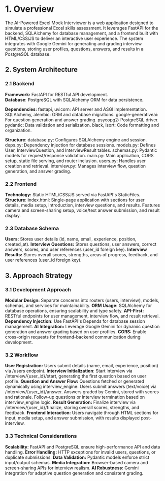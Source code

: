 # 1. Overview

The AI-Powered Excel Mock Interviewer is a web application designed to simulate a professional Excel skills assessment. It leverages FastAPI for the backend, SQLAlchemy for database management, and a frontend built with HTML/CSS/JS to deliver an interactive user experience. The system integrates with Google Gemini for generating and grading interview questions, storing user profiles, questions, answers, and results in a PostgreSQL database.


## 2. System Architecture
### 2.1 Backend

**Framework:** FastAPI for RESTful API development.<br>
**Database:** PostgreSQL with SQLAlchemy ORM for data persistence.

**Dependencies:** fastapi, uvicorn: API server and ASGI implementation.  
                  SQLAlchemy, alembic: ORM and database migrations.
                  google-generativeai: For question generation and answer grading.
                  psycopg2: PostgreSQL driver.
                  pydantic: Data validation and serialization.
                  black, isort: Code formatting and organization.


**Structure:** database.py: Configures SQLAlchemy engine and session.
               deps.py: Dependency injection for database sessions.
               models.py: Defines User, InterviewQuestion, and InterviewResult tables.
               schemas.py: Pydantic models for request/response validation.
               main.py: Main application, CORS setup, static file serving, and router inclusion.
               users.py: Handles user creation and retrieval.
               interview.py: Manages interview flow, question generation, and answer grading.
                


### 2.2 Frontend

**Technology:** Static HTML/CSS/JS served via FastAPI's StaticFiles.
**Structure:** index.html: Single-page application with sections for user details, media setup, introduction, interview questions, and results.
               Features camera and screen-sharing setup, voice/text answer submission, and result display.



### 2.3 Database Schema

**Users:** Stores user details (id, name, email, experience, position, created_at).
**Interview Questions:** Stores questions, user answers, correct answers, scores, and user references (user_id foreign key).
**Interview Results:** Stores overall scores, strengths, areas of progress, feedback, and user references (user_id foreign key).

## 3. Approach Strategy
### 3.1 Development Approach

**Modular Design:** Separate concerns into routers (users, interview), models, schemas, and services for maintainability.
**ORM Usage:** SQLAlchemy for database operations, ensuring scalability and type safety.
**API-First:** RESTful endpoints for user management, interview flow, and result retrieval.
**Dependency Injection:** Use FastAPI's Depends for database session management.
**AI Integration:** Leverage Google Gemini for dynamic question generation and answer grading based on user profiles.
**CORS:** Enable cross-origin requests for frontend-backend communication during development.

### 3.2 Workflow

**User Registration:** Users submit details (name, email, experience, position) via /users endpoint.
**Interview Initialization:** Start interview via /interview/{user_id}/start, generating the first question based on user profile.
**Question and Answer Flow:** Questions fetched or generated dynamically using interview_engine.
                              Users submit answers (text/voice) via /interview/{user_id}/answer.
                              Answers graded by Gemini, stored with scores and rationale.
                              Follow-up questions or interview termination based on interview_engine logic.
**Result Generation:** Finalize interview via /interview/{user_id}/finalize, storing overall scores, strengths, and feedback.
**Frontend Interaction:** Users navigate through HTML sections for input, media setup, and answer submission, with results displayed post-interview.

### 3.3 Technical Considerations

**Scalability:** FastAPI and PostgreSQL ensure high-performance API and data handling.
**Error Handling:** HTTP exceptions for invalid users, questions, or duplicate submissions.
**Data Validation:** Pydantic models enforce strict input/output schemas.
**Media Integration:** Browser-based camera and screen-sharing APIs for interview realism.
**AI Robustness:** Gemini integration for adaptive question generation and consistent grading.
